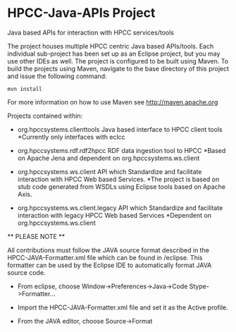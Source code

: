 HPCC-Java-APIs Project
=======================

Java based APIs for interaction with HPCC services/tools

The project houses multiple HPCC centric Java based APIs/tools.
Each individual sub-project has been set up as an Eclipse project, but you may use other IDEs as well.
The project is configured to be built using Maven.  To build the projects using Maven, navigate to the base directory of this project and issue the following command:

`mvn install`

For more information on how to use Maven see http://maven.apache.org


Projects contained within:
- org.hpccsystems.clienttools        Java based interface to HPCC client tools 
                                     *Currently only interfaces with eclcc

- org.hpccsystems.rdf.rdf2hpcc       RDF data ingestion tool to HPCC 
                                     *Based on Apache Jena and dependent on org.hpccsystems.ws.client

- org.hpccsystems.ws.client          API which Standardize and facilitate interaction with HPCC Web based Services.
                                     *The project is based on stub code generated from WSDLs using Eclipse tools based on Apache Axis.

- org.hpccsystems.ws.client.legacy   API which Standardize and facilitate interaction with legacy HPCC Web based Services
                                     *Dependent on org.hpccsystems.ws.client

** PLEASE NOTE **

All contributions must follow the JAVA source format described in the HPCC-JAVA-Formatter.xml file which can be found in /eclipse.
This formatter can be used by the Eclipse IDE to automatically format JAVA source code.

* From eclipse, choose Window->Preferences->Java->Code Stype->Formatter...

 * Import the HPCC-JAVA-Formatter.xml file and set it as the Active profile.

* From the JAVA editor, choose Source->Format

